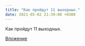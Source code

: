```yaml
---
title: "Как пройдут 11 выходных."
date: 2021-05-02 21:39:00 +0300
---
```


Как пройдут 11 выходных.

[Вложение](https://vk.com/video41076938_456239472)
